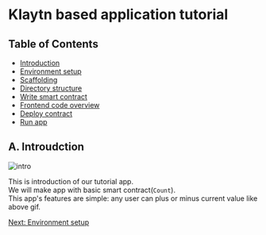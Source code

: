 # Klaytn based application tutorial

## Table of Contents
* [Introduction](1-introduction.md)
* [Environment setup](2-envorinment-setup.md)
* [Scaffolding](3-scaffolding.md)
* [Directory structure](4-directory-structure.md)
* [Write smart contract](5-write-smart-contract.md)
* [Frontend code overview](6-frontend-code.md)
* [Deploy contract](7-deploy-contract.md)
* [Run app](8-run-app.md)

## A. Introudction

![intro](https://github.com/nujabes403/generator-klay-dapp/blob/master/1intro.gif?raw=true)

This is introduction of our tutorial app.  
We will make app with basic smart contract(`Count`).  
This app's features are simple: any user can plus or minus current value like above gif.  

[Next: Environment setup](2-envorinment-setup.md)
